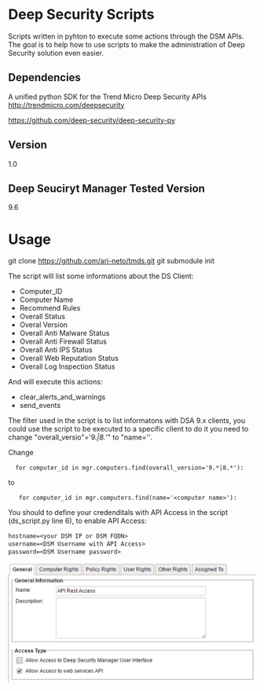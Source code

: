 # **Deep Security Scripts**

Scripts written in pyhton to execute some actions through the DSM APIs. The goal is to help how to use scripts to make the administration of Deep Security solution even easier.

## **Dependencies**

A unified python SDK for the Trend Micro Deep Security APIs http://trendmicro.com/deepsecurity

https://github.com/deep-security/deep-security-py

## **Version**

1.0

## **Deep Seuciryt Manager Tested Version**

9.6

# **Usage**

git clone https://github.com/ari-neto/tmds.git
git submodule init

The script will list some informations about the DS Client:
* Computer_ID
* Computer Name
* Recommend Rules
* Overall Status
* Overal Version
* Overall Anti Malware Status
* Overall Anti Firewall Status
* Overall Anti IPS Status
* Overall Web Reputation Status
* Overall Log Inspection Status

And will execute this actions:
* clear_alerts_and_warnings
* send_events 

The filter used in the script is to list informatons with DSA 9.x clients, you could use the script to be executed to a specific client to do it you need to change "overall_versio"='9.*|8.*'" to "name='<computer name>'.

Change
  ~~~
    for computer_id in mgr.computers.find(overall_version='9.*|8.*'):
  ~~~
 to
 ~~~
    for computer_id in mgr.computers.find(name='<computer name>'):
 ~~~

You should to define your credenditals with API Access in the script (ds_script.py line 6), to enable API Access:

~~~
hostname=<your DSM IP or DSM FQDN>
username=<DSM Username with API Access>
password=<DSM Username password>
~~~

![API_Access](https://github.com/ari-neto/tmds/blob/master/images/api_access.png)